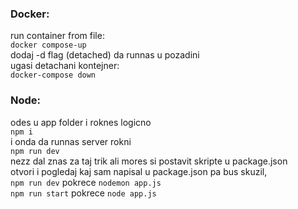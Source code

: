### Docker:
run container from file:  
`docker compose-up`  
dodaj -d flag (detached) da runnas u pozadini  
ugasi detachani kontejner:  
`docker-compose down`  

### Node:  
odes u app folder i roknes logicno  
`npm i`  
i onda da runnas server rokni  
`npm run dev`  
nezz dal znas za taj trik ali mores si postavit skripte u package.json  
otvori i pogledaj kaj sam napisal u package.json pa bus skuzil,  
`npm run dev` pokrece `nodemon app.js`  
`npm run start` pokrece `node app.js`  
